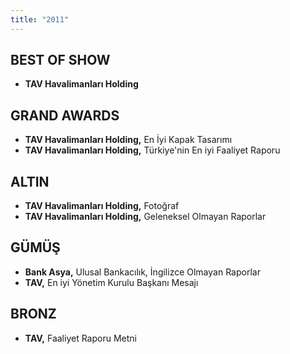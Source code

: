 ```yaml
---
title: "2011"
---
```


## BEST OF SHOW

- **TAV Havalimanları Holding**

## GRAND AWARDS

- **TAV Havalimanları Holding,** En İyi Kapak Tasarımı
- **TAV Havalimanları Holding,** Türkiye'nin En iyi Faaliyet Raporu

## ALTIN

- **TAV Havalimanları Holding,** Fotoğraf
- **TAV Havalimanları Holding,** Geleneksel Olmayan Raporlar

## GÜMÜŞ

- **Bank Asya,** Ulusal Bankacılık, İngilizce Olmayan Raporlar
- **TAV,** En iyi Yönetim Kurulu Başkanı Mesajı

## BRONZ

- **TAV,** Faaliyet Raporu Metni
